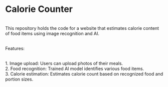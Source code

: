 # Calorie Counter

<br>This repository holds the code for a website that estimates calorie content of food items using image recognition and AI.

<br>Features:

<br>1. Image upload: Users can upload photos of their meals.
<br>2. Food recognition: Trained AI model identifies various food items.
<br>3. Calorie estimation: Estimates calorie count based on recognized food and portion sizes.
